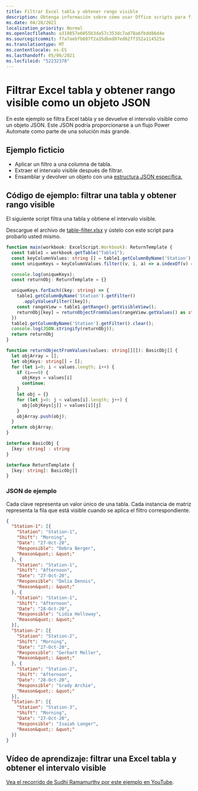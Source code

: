 ```yaml
---
title: Filtrar Excel tabla y obtener rango visible
description: Obtenga información sobre cómo usar Office scripts para filtrar una tabla Excel y obtener el rango visible como una matriz de objetos.
ms.date: 04/28/2021
localization_priority: Normal
ms.openlocfilehash: a310857e6055b3da57c353dc7ad78a6fbdd86d4e
ms.sourcegitcommit: f7a7aebfb687f2a35dbed07ed62ff352a114525a
ms.translationtype: MT
ms.contentlocale: es-ES
ms.lasthandoff: 05/06/2021
ms.locfileid: "52232378"
---
```

# <a name="filter-excel-table-and-get-visible-range-as-a-json-object"></a>Filtrar Excel tabla y obtener rango visible como un objeto JSON

En este ejemplo se filtra Excel tabla y se devuelve el intervalo visible como un objeto JSON. Este JSON podría proporcionarse a un flujo Power Automate como parte de una solución más grande.

## <a name="example-scenario"></a>Ejemplo ficticio

* Aplicar un filtro a una columna de tabla.
* Extraer el intervalo visible después de filtrar.
* Ensamblar y devolver un objeto con una [estructura JSON específica.](#sample-json)

## <a name="sample-code-filter-a-table-and-get-visible-range"></a>Código de ejemplo: filtrar una tabla y obtener rango visible

El siguiente script filtra una tabla y obtiene el intervalo visible.

Descargue el archivo de <a href="table-filter.xlsx">table-filter.xlsx</a> y ústelo con este script para probarlo usted mismo.

```TypeScript
function main(workbook: ExcelScript.Workbook): ReturnTemplate {
  const table1 = workbook.getTable("Table1");
  const keyColumnValues: string [] = table1.getColumnByName('Station').getRangeBetweenHeaderAndTotal().getValues().map(v => v[0] as string);
  const uniqueKeys = keyColumnValues.filter((v, i, a) => a.indexOf(v) === i);

  console.log(uniqueKeys);
  const returnObj: ReturnTemplate = {}

  uniqueKeys.forEach((key: string) => {
    table1.getColumnByName('Station').getFilter()
      .applyValuesFilter([key]);
    const rangeView = table1.getRange().getVisibleView();
    returnObj[key] = returnObjectFromValues(rangeView.getValues() as string[][]);
  })
  table1.getColumnByName('Station').getFilter().clear();
  console.log(JSON.stringify(returnObj));
  return returnObj
}

function returnObjectFromValues(values: string[][]): BasicObj[] {
  let objArray = [];
  let objKeys: string[] = [];
  for (let i=0; i < values.length; i++) {
    if (i===0) {
      objKeys = values[i]
      continue;
    }
    let obj = {}
    for (let j=0; j < values[i].length; j++) {
      obj[objKeys[j]] = values[i][j]
    }
    objArray.push(obj);
  }
  return objArray;
}

interface BasicObj {
  [key: string] : string
}

interface ReturnTemplate {
  [key: string]: BasicObj[]
}
```

### <a name="sample-json"></a>JSON de ejemplo

Cada clave representa un valor único de una tabla. Cada instancia de matriz representa la fila que está visible cuando se aplica el filtro correspondiente.

```json
{
  "Station-1": [{
    "Station": "Station-1",
    "Shift": "Morning",
    "Date": "27-Oct-20",
    "Responsible": "Debra Berger",
    "Reason&quot;: &quot;"
  }, {
    "Station": "Station-1",
    "Shift": "Afternoon",
    "Date": "27-Oct-20",
    "Responsible": "Delia Dennis",
    "Reason&quot;: &quot;"
  }, {
    "Station": "Station-1",
    "Shift": "Afternoon",
    "Date": "28-Oct-20",
    "Responsible": "Lidia Holloway",
    "Reason&quot;: &quot;"
  }],
  "Station-2": [{
    "Station": "Station-2",
    "Shift": "Morning",
    "Date": "27-Oct-20",
    "Responsible": "Gerhart Moller",
    "Reason&quot;: &quot;"
  }, {
    "Station": "Station-2",
    "Shift": "Afternoon",
    "Date": "28-Oct-20",
    "Responsible": "Grady Archie",
    "Reason&quot;: &quot;"
  }],
  "Station-3": [{
    "Station": "Station-3",
    "Shift": "Morning",
    "Date": "27-Oct-20",
    "Responsible": "Isaiah Langer",
    "Reason&quot;: &quot;"
  }]
}
```

## <a name="training-video-filter-an-excel-table-and-get-the-visible-range"></a>Vídeo de aprendizaje: filtrar una Excel tabla y obtener el intervalo visible

[Vea el recorrido de Sudhi Ramamurthy por este ejemplo en YouTube](https://youtu.be/Mv7BrvPq84A).
